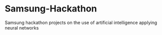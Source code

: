 # Samsung-Hackathon
Samsung hackathon projects on the use of artificial intelligence applying neural networks 
